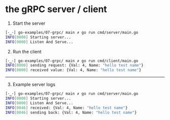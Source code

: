 # the gRPC server / client

1. Start the server
```bash
[･‿･] go-examples/07-grpc/ main ✗ go run cmd/server/main.go
INFO[0000] Starting server...
INFO[0000] Listen And Serve...
```

2. Run the client
```bash
[･‿･] go-examples/07-grpc/ main ✗ go run cmd/client/main.go
INFO[0000] sending request: {Val: 4, Name: "hello test name"}
INFO[0000] received value: {Val: 4, Name: "hello test name"}
```

---

3. Example server logs
```bash
[･‿･] go-examples/07-grpc/ main ✗ go run cmd/server/main.go
INFO[0000] Starting server...
INFO[0000] Listen And Serve...
INFO[0046] received: {Val: 4, Name: "hello test name"}
INFO[0046] sending back: {Val: 4, Name: "hello test name"}
```
